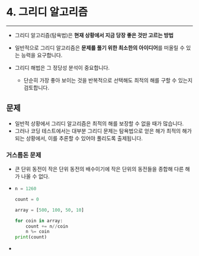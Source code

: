# 4. 그리디 알고리즘

---

- 그리디 알고리즘(탐욕법)은 **현재 상황에서 지금 당장 좋은 것만 고르는 방법**

- 일반적으로 그리디 알고리즘은 **문제를 풀기 위한 최소한의 아이디어**를 떠올릴 수 있는 능력을 요구합니다.

- 그리디 해법은 그 정당성 분석이 중요합니다.

  - 단순히 가장 좋아 보이는 것을 반복적으로 선택해도 최적의 해를 구할 수 있는지 검토합니다.

  

## 문제

  - 일반적 상황에서 그리디 알고리즘은 최적의 해를 보장할 수 없을 때가 많습니다.
  - 그러나 코딩 테스트에서는 대부분 그리디 문제는 탐욕법으로 얻은 해가 최적의 해가 되는 상황에서, 이를 추론할 수 있어야 풀리도록 출제됩니다.

### 거스름돈 문제

- 큰 단위 동전이 작은 단위 동전의 배수이기에 작은 단위의 동전들을 종합해 다른 해가 나올 수 없다.

- ```python
  n = 1260
  
  count = 0
  
  array = [500, 100, 50, 10]
  
  for coin in array:
      count += n//coin
      n %= coin
  print(count)
  ```

- 
